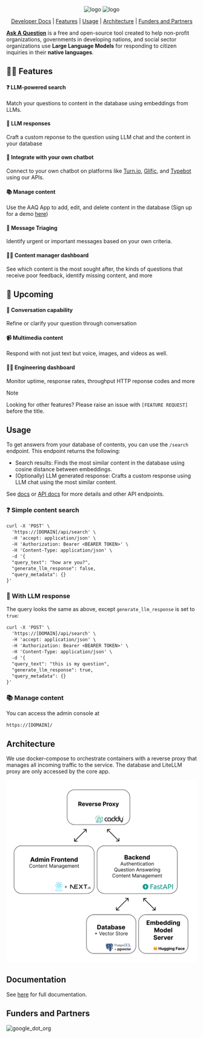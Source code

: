 <p align="center">
<img src="docs/images/logo-light.png#gh-dark-mode-only" alt="logo" width=600/>
<img src="docs/images/logo-dark.png#gh-light-mode-only" alt="logo" width=600/>
</p>

<p align="center" style="text-align:center">
<a href="https://docs.ask-a-question.com/">Developer Docs</a> |
<a href="#features">Features</a> |
<a href="#usage">Usage</a> |
<a href="#architecture">Architecture</a> |
<a href="#funders-and-partners">Funders and Partners</a>
</p>

**[Ask A Question](https://ask-a-question.com/)** is a free and open-source tool created to help non-profit organizations, governments in developing nations, and social sector organizations use **Large Language Models** for responding to citizen inquiries in their **native languages**.

## :woman_cartwheeling: Features

#### **:question: LLM-powered search**

Match your questions to content in the database using embeddings from LLMs.

#### **:robot: LLM responses**

Craft a custom reponse to the question using LLM chat and the content in your database

#### **:electric_plug: Integrate with your own chatbot**

Connect to your own chatbot on platforms like [Turn.io](https://www.turn.io/), [Glific](https://glific.org/), and [Typebot](https://typebot.io/) using our APIs.

#### **:books: Manage content**

Use the AAQ App to add, edit, and delete content in the database (Sign up for a demo [here](https://app.ask-a-question.com))

#### :rotating_light: Message Triaging

Identify urgent or important messages based on your own criteria.

#### :office_worker: Content manager dashboard

See which content is the most sought after, the kinds of questions that receive poor feedback, identify missing content, and more

## :construction: Upcoming

#### **:speech_balloon: Conversation capability**

Refine or clarify your question through conversation

#### :video_camera: Multimedia content

Respond with not just text but voice, images, and videos as well.

#### :technologist: Engineering dashboard

Monitor uptime, response rates, throughput HTTP reponse codes and more

> [!NOTE]
> Looking for other features? Please raise an issue with `[FEATURE REQUEST]` before the title.

## Usage

To get answers from your database of contents, you can use the `/search` endpoint. This endpoint returns the following:

- Search results: Finds the most similar content in the database using cosine distance between embeddings.
- (Optionally) LLM generated response: Crafts a custom response using LLM chat using the most similar content.

See [docs](https://docs.ask-a-question.com/) or [API docs](https://app.ask-a-question.com/api/docs) for more details and other API endpoints.

### :question: Simple content search

```shell
curl -X 'POST' \
  'https://[DOMAIN]/api/search' \
  -H 'accept: application/json' \
  -H 'Authorization: Bearer <BEARER TOKEN>' \
  -H 'Content-Type: application/json' \
  -d '{
  "query_text": "how are you?",
  "generate_llm_response": false,
  "query_metadata": {}
}'
```

### :robot: With LLM response

The query looks the same as above, except `generate_llm_response` is set to `true`:

```shell
curl -X 'POST' \
  'https://[DOMAIN]/api/search' \
  -H 'accept: application/json' \
  -H 'Authorization: Bearer <BEARER TOKEN>' \
  -H 'Content-Type: application/json' \
  -d '{
  "query_text": "this is my question",
  "generate_llm_response": true,
  "query_metadata": {}
}'
```

### :books: Manage content

You can access the admin console at

```
https://[DOMAIN]/
```

## Architecture

We use docker-compose to orchestrate containers with a reverse proxy that manages all incoming traffic to the service. The database and LiteLLM proxy are only accessed by the core app.

<p align="center">
  <img src="docs/images/architecture.png" alt="Flow"/>
</p>

## Documentation

See [here](https://docs.ask-a-question.com/) for full documentation.

## Funders and Partners

<img src="docs/images/google_org.png" alt="google_dot_org" width=200/>
